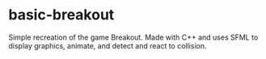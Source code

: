 # basic-breakout
Simple recreation of the game Breakout. Made with C++ and uses SFML to display graphics, animate, and detect and react to collision.
